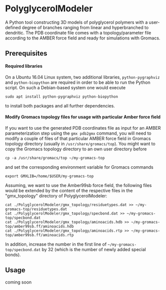 # PolyglycerolModeler
A Python tool constructing 3D models of polyglycerol polymers with a user-defined degree of branches ranging from linear and hyperbranched to dendritic. The PDB coordinate file comes with a topology/parameter file according to the AMBER force field and ready for simulations with Gromacs.

Prerequisites
-------------

#### Required libraries

On a Ubuntu 16.04 Linux system, two additional libraries, `python-pygraphviz` and `python-biopython` are required in order to be able to run the Python script. On such a Debian-based system one would execute

`sudo apt install python-pygraphviz python-biopython`

to install both packages and all further dependencies.


#### Modify Gromacs topology files for usage with particular Amber force field

If you want to use the generated PDB coordinates file as input for an AMBER parameterization step using the `gmx pdb2gmx` command, you will need to modify a couple of files of that particular AMBER force field in Gromacs topology directory (usually in `/usr/share/gromacs/top`). You might want to copy the Gromacs topology directory to an own user directory before

`cp -a /usr/share/gromacs/top ~/my-gromacs-top`

and set the corresponding environment variable for Gromacs commands

`export GMXLIB=/home/$USER/my-gromacs-top`

Assuming, we want to use the Amber99sb force field, the following files would be extended by the content of the respective files in the "gmx_topology" directory of PolyglycerolModeler:

`cat ./PolyglycerolModeler/gmx_topology/residuetypes.dat >> ~/my-gromacs-top/residuetypes.dat`<br />
`cat ./PolyglycerolModeler/gmx_topology/specbond.dat >> ~/my-gromacs-top/specbond.dat`<br />
`cat ./PolyglycerolModeler/gmx_topology/aminoacids.hdb >> ~/my-gromacs-top/amber99sb.ff/aminoacids.hdb`<br />
`cat ./PolyglycerolModeler/gmx_topology/aminoacids.rtp >> ~/my-gromacs-top/amber99sb.ff/aminoacids.rtp`<br />

In addition, increase the number in the first line of `~/my-gromacs-top/specbond.dat` by 32 (which is the number of newly added special bonds).




Usage
-----

coming soon

